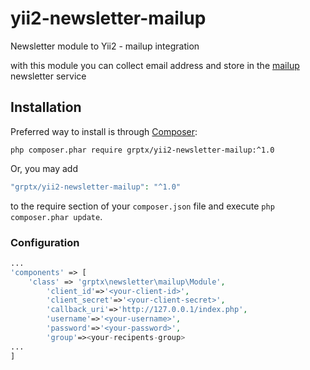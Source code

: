 # yii2-newsletter-mailup
Newsletter module to Yii2 - mailup integration

with this module you can collect email address and store in the [mailup](https://www.mailup.it/) newsletter service

## Installation
Preferred way to install is through [Composer](https://getcomposer.org): 
```shell
php composer.phar require grptx/yii2-newsletter-mailup:^1.0
```
Or, you may add

```php
"grptx/yii2-newsletter-mailup": "^1.0"
```

to the require section of your `composer.json` file and execute `php composer.phar update`.

### Configuration

```php
...
'components' => [
    'class' => 'grptx\newsletter\mailup\Module',
        'client_id'=>'<your-client-id>',
        'client_secret'=>'<your-client-secret>',
        'callback_uri'=>'http://127.0.0.1/index.php',
        'username'=>'<your-username>',
        'password'=>'<your-password>',
        'group'=><your-recipents-group>
...
]